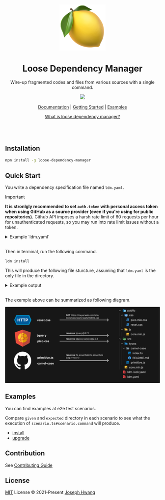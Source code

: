 <p align="center">
<a href="https://vitest.dev">
<img src="https://raw.githubusercontent.com/ldm-org/ldm/refs/heads/master/assets/logo.png" height="150">
</a>
</p>

<h1 align="center">
Loose Dependency Manager
</h1>
<p align="center">
Wire-up fragmented codes and files from various sources with a single command.
<p>
<p align="center">
  <a href="https://www.npmjs.com/package/vitest"><img src="https://img.shields.io/npm/v/loose-dependency-manager?color=729B1B&label="></a>
<p>

<p align="center">
 <a href="#">Documentation</a> | <a href="#quick-start">Getting Started</a> | <a href="#examples">Examples</a>
</p>
<p align="center">
<a href="#">What is loose dependency manager?</a>
</p>

<h4 align="center">

</h4>
<br>
<br>

## Installation

```sh
npm install -g loose-dependency-manager
```

## Quick Start

You write a dependency specification file named `ldm.yaml`. 

> [!IMPORTANT]
> **It is stronlgly recommended to set `auth.token` with personal access token**
> **when using GitHub as a source provider (even if you're using for public repositories).**
> Github API imposes a harsh rate limit of 60 requests per hour for unauthenticated requests, 
> so you may run into rate limit issues without a token.

<details>
<summary>Example `ldm.yaml`</summary>

```yaml
version: "1"

dependencies:
  primitive.ts:
    uri: "@ts-essentials/ts-essentials:///lib/primitive/index.ts"
    version: latest
    destination: src/types/primitive.ts
  camel-case:
    uri: "@ts-essentials/ts-essentials:///lib/camel-case"
    version: latest
    destination: src/types/camel-case
  jquery:
    uri: jquery://default
    version: ^3.6.4
    destinations:
      - src/core.min.js
      - public/js/core.min.js
  reset.css:
    uri: https://meyerweb.com/eric/tools/css/reset/reset200802.css
    destination: public/css/reset.css
  pico.css:
    uri: "@picocss/pico:///css/pico.min.css"
    version: ^2.0.0
    destination: public/css/pico.min.css

sources:
  "@ts-essentials/ts-essentials":
    provider: github
    uri: ts-essentials/ts-essentials
    auth:
      token: ${GITHUB_TOKEN}
  jquery:
    provider: jsdelivr:npm
    uri: jquery
  "@picocss/pico":
    provider: jsdelivr:npm
    uri: "@picocss/pico"

config:
  envFile: .env
  deleteFilesOnRemove: true
```
</details>

<br />

Then in terminal, run the following command.

```sh
ldm install
```

This will produce the following file sturcture, 
assuming that `ldm.yaml` is the only file in the directory.

<details>
<summary>Example output</summary>

```
|- ldm.yaml
|- ldm-lock.yaml
|--- src/
|----- core.min.js
|----- types/
|------- primitive.ts
|------- camel-case/
|--------- index.ts
|--------- README.md
|--- public/
|----- css/
|------- reset.css
|------- pico.min.css
|----- js/
|------- core.min.js
```
</details>

<br />

The example above can be summarized as following diagram.

![example](./assets/diagram.png)

## Examples

You can find examples at e2e test scenarios.

Compare `given` and `expected` directory in each scenario
to see what the execution of `scenario.ts#scenario.command` will produce.

- [install](./tests/install/scenarios)
- [upgrade](./tests/upgrade/scenarios)

## Contribution

See [Contributing Guide](./.github/CONTRIBUTING.md)

## License

[MIT](./LICENSE) License © 2021-Present [Joseph Hwang](https://github.com/01Joseph-Hwang10)
